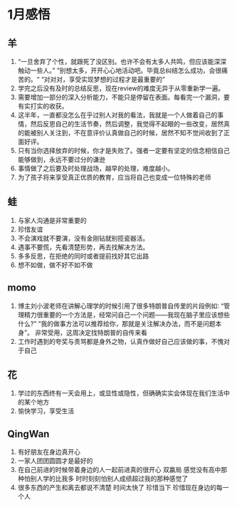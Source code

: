 # 1月感悟

## 羊
1. “一旦舍弃了个性，就跟死了没区别。也许不会有太多人共鸣，但应该能深深触动一些人。”
”别想太多，开开心心地活动吧。毕竟总纠结怎么成功，会很痛苦的。“
“对对对，享受实现梦想的过程才是最重要的”
2. 学完之后没有及时的总结反思，现在review的难度无异于从零重新学一遍。
3. 需要增加一部分的深入分析能力，不能只是停留在表面。每看完一个漏洞，要有实打实的收获。
4. 这半年，一直都没怎么在乎过别人对我的看法，我就是一个人做着自己的事情，然后反思自己的生活节奏，然后调整，我觉得不起眼的一些改变，居然真的能被别人关注到，不在意评价认真做自己的时候，居然不知不觉间收到了正面好评。
5. 只有当你选择放弃的时候，你才是失败了。强者一定要有坚定的信念相信自己能够做到，永远不要过分的谦逊
6. 事情做了之后要及时处理战场，越早的处理，难度越小。
7. 为了孩子将来享受真正优质的教育，应当将自己也变成一位特殊的老师

## 蛙
1. 与家人沟通是非常重要的
2. 珍惜友谊
3. 不会演戏就不要演，没有金刚钻就别揽瓷器活。
4. 遇事不要慌，先看清楚形势，再去找解决方法。
5. 多多反思，在拒绝的同时或者提前找好其它出路
6. 想不如做，做不好不如不做

## momo
1. 博主刘小波老师在讲解心理学的时候引用了很多特朗普自传里的片段例如∶
“管理精力很重要的一个方法是，经常问自己一个问题――我现在脑子里应该想些什么?”
“我的做事方法可以推荐给你，那就是关注解决办法，而不是问题本身”。
非常受用，这周决定找特朗普的自传来看
2. 工作时遇到的夸奖与责骂都是身外之物，认真作做好自己应该做的事，不愧对于自己

## 花
1. 学过的东西终有一天会用上，或显性或隐性，但确确实实会体现在我们生活中的某个地方
2. 愉快学习，享受生活

## QingWan
1. 有好朋友在身边真开心
2. 一家人团团圆圆才是最好的
3. 在自己前进的时候带着身边的人一起前进真的很开心 双赢局  感觉没有高中那种怕别人学的比我多 时时刻刻怕别人成绩超过我的那种感觉了
4. 很多东西的产生和离去都说不清楚 时间太快了 珍惜当下 珍惜现在身边的每一个人

